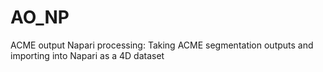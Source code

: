 # AO_NP
ACME output Napari processing: Taking ACME segmentation outputs and importing into Napari as a 4D dataset
